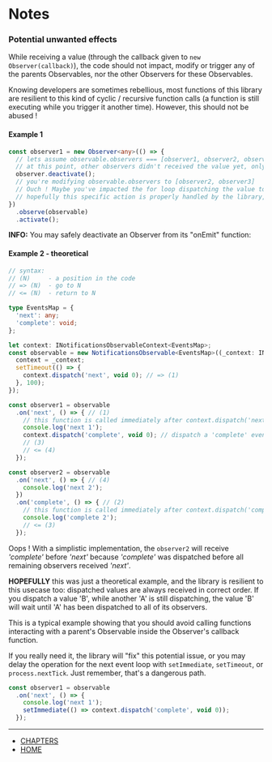 # Notes

### Potential unwanted effects

While receiving a value (through the callback given to `new Observer(callback)`),
the code should not impact, modify or trigger any of the parents Observables, nor the other Observers for these Observables.

Knowing developers are sometimes rebellious, most functions of this library are resilient to this kind of cyclic / recursive function calls (a function is still executing while you trigger it another time).
However, this should not be abused !

#### Example 1

```ts
const observer1 = new Observer<any>(() => {
  // lets assume observable.observers === [observer1, observer2, observer3]
  // at this point, other observers didn't received the value yet, only observer1
  observer.deactivate();
  // you're modifying observable.observers to [observer2, observer3]
  // Ouch ! Maybe you've impacted the for loop dispatching the value to the other observers ?
  // hopefully this specific action is properly handled by the library, as it is a common usecase to unsubscribe directly after receiving a value
})
  .observe(observable)
  .activate();
```

**INFO:** You may safely deactivate an Observer from its "onEmit" function:

#### Example 2 - theoretical 

```ts
// syntax:
// (N)     - a position in the code
// => (N)  - go to N
// <= (N)  - return to N

type EventsMap = {
  'next': any;
  'complete': void;
};

let context: INotificationsObservableContext<EventsMap>;
const observable = new NotificationsObservable<EventsMap>((_context: INotificationsObservableContext<EventsMap>) => {
  context = _context;
  setTimeout(() => {
    context.dispatch('next', void 0); // => (1)
  }, 100);
});

const observer1 = observable
  .on('next', () => { // (1)
    // this function is called immediately after context.dispatch('next', void 0);
    console.log('next 1');
    context.dispatch('complete', void 0); // dispatch a 'complete' event => (2) INFO the 'next' for the observer2 has not been called yet !
    // (3)
    // <= (4)
  });

const observer2 = observable
  .on('next', () => { // (4)
    console.log('next 2');
  })
  .on('complete', () => { // (2)
    // this function is called immediately after context.dispatch('complete', void 0);
    console.log('complete 2');
    // <= (3)
  });
```

Oops ! With a simplistic implementation, the `observer2` will receive *'complete'* before *'next'* because *'complete'* was dispatched before all remaining observers received *'next'*.

**HOPEFULLY** this was just a theoretical example, and the library is resilient to this usecase too: dispatched values are always received in correct order.
If you dispatch a value 'B', while another 'A' is still dispatching, the value 'B' will wait until 'A' has been dispatched to all of its observers.

This is a typical example showing that you should avoid calling functions interacting with a parent's Observable inside the Observer's callback function.

If you really need it, the library will "fix" this potential issue, or you may delay the operation for the next event loop with `setImmediate`, `setTimeout`, or `process.nextTick`.
Just remember, that's a dangerous path.

```ts
const observer1 = observable
  .on('next', () => {
    console.log('next 1');
    setImmediate(() => context.dispatch('complete', void 0));
  });
```

---
- [CHAPTERS](README.md)
- [HOME](../README.md)














